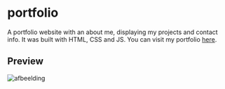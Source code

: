 # portfolio
A portfolio website with an about me, displaying my projects and contact info. It was built with HTML, CSS and JS. You can visit my portfolio [here](https://ivarvandenbosch.github.io/portfolio/ "here").

## Preview
![afbeelding](https://user-images.githubusercontent.com/78146502/209433570-c85bf3c8-e513-4969-be22-603838ed3a6f.png)
